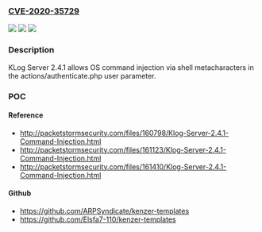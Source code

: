 ### [CVE-2020-35729](https://cve.mitre.org/cgi-bin/cvename.cgi?name=CVE-2020-35729)
![](https://img.shields.io/static/v1?label=Product&message=n%2Fa&color=blue)
![](https://img.shields.io/static/v1?label=Version&message=n%2Fa&color=blue)
![](https://img.shields.io/static/v1?label=Vulnerability&message=n%2Fa&color=brighgreen)

### Description

KLog Server 2.4.1 allows OS command injection via shell metacharacters in the actions/authenticate.php user parameter.

### POC

#### Reference
- http://packetstormsecurity.com/files/160798/Klog-Server-2.4.1-Command-Injection.html
- http://packetstormsecurity.com/files/161123/Klog-Server-2.4.1-Command-Injection.html
- http://packetstormsecurity.com/files/161410/Klog-Server-2.4.1-Command-Injection.html

#### Github
- https://github.com/ARPSyndicate/kenzer-templates
- https://github.com/Elsfa7-110/kenzer-templates

